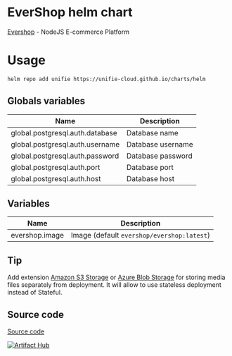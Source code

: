 # EverShop helm chart

[Evershop](https://evershop.io) - NodeJS E-commerce Platform

# Usage

```bash
helm repo add unifie https://unifie-cloud.github.io/charts/helm
```

## Globals variables

| Name                            | Description       |
| ------------------------------- | ----------------- |
| global.postgresql.auth.database | Database name     |
| global.postgresql.auth.username | Database username |
| global.postgresql.auth.password | Database password |
| global.postgresql.auth.port     | Database port     |
| global.postgresql.auth.host     | Database host     |

## Variables

| Name           | Description                                |
| -------------- | ------------------------------------------ |
| evershop.image | Image (default `evershop/evershop:latest`) |

## Tip

Add extension [Amazon S3 Storage](https://evershop.io/extensions) or [Azure Blob Storage](https://evershop.io/extensions) for storing media files separately from deployment.
It will allow to use stateless deployment instead of Stateful.

## Source code

[Source code](https://github.com/unifie-cloud/charts/tree/main/helm/evershop)

[![Artifact Hub](https://img.shields.io/endpoint?url=https://artifacthub.io/badge/repository/unifie)](https://artifacthub.io/packages/search?repo=unifie)
